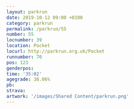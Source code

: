 ```yaml
---
layout: parkrun
date: 2019-10-12 09:00 +0100
category: parkrun
permalink: /parkrun/55
number: 55
locnumber: 39
location: Pocket
locurl: http://parkrun.org.uk/Pocket
runnumber: 70
pos: 123
genderpos: 
time: '35:02'
agegrade: 38.06%
pb: 
strava: 
artwork: '/images/Shared Content/parkrun.png'
---
```

